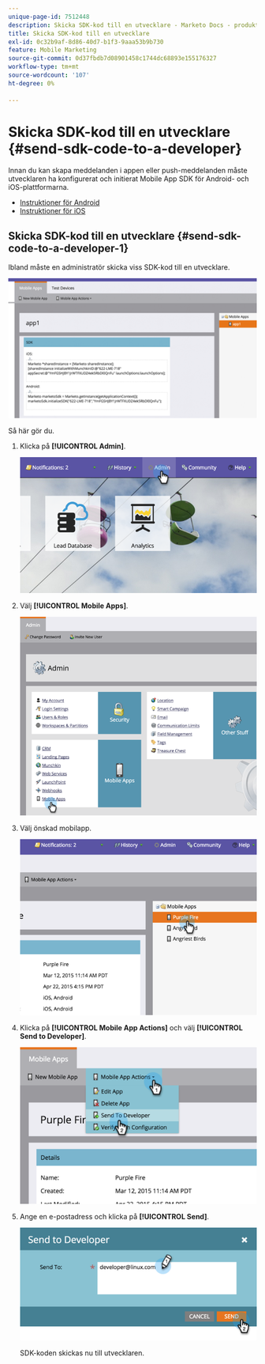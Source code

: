 ```yaml
---
unique-page-id: 7512448
description: Skicka SDK-kod till en utvecklare - Marketo Docs - produktdokumentation
title: Skicka SDK-kod till en utvecklare
exl-id: 0c32b9af-8d86-40d7-b1f3-9aaa53b9b730
feature: Mobile Marketing
source-git-commit: 0d37fbdb7d08901458c1744dc68893e155176327
workflow-type: tm+mt
source-wordcount: '107'
ht-degree: 0%

---
```


# Skicka SDK-kod till en utvecklare {#send-sdk-code-to-a-developer}

Innan du kan skapa meddelanden i appen eller push-meddelanden måste utvecklaren ha konfigurerat och initierat Mobile App SDK för Android- och iOS-plattformarna.

* [Instruktioner för Android](https://experienceleague.adobe.com/sv/docs/marketo-developer/marketo/mobile/installation#how-to-install-marketo-sdk-on-android)
* [Instruktioner för iOS](https://experienceleague.adobe.com/sv/docs/marketo-developer/marketo/mobile/installation#how-to-install-marketo-sdk-on-ios)

## Skicka SDK-kod till en utvecklare {#send-sdk-code-to-a-developer-1}

Ibland måste en administratör skicka viss SDK-kod till en utvecklare.

![](assets/image2016-3-9-16-3a24-3a14.png)

Så här gör du.

1. Klicka på **[!UICONTROL Admin]**.

   ![](assets/image2015-4-22-16-3a12-3a32.png)

1. Välj **[!UICONTROL Mobile Apps]**.

   ![](assets/image2015-4-22-16-3a14-3a29.png)

1. Välj önskad mobilapp.

   ![](assets/image2015-4-22-16-3a33-3a19.png)

1. Klicka på **[!UICONTROL Mobile App Actions]** och välj **[!UICONTROL Send to Developer]**.

   ![](assets/image2015-4-22-17-3a13-3a30.png)

1. Ange en e-postadress och klicka på **[!UICONTROL Send]**.

   ![](assets/image2015-4-22-18-3a51-3a54.png)

   SDK-koden skickas nu till utvecklaren.
